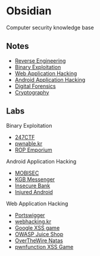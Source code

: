 # Obsidian

Computer security knowledge base

## Notes

- [Reverse Engineering](notes/rev.md)
- [Binary Exploitation](notes/pwn.md)
- [Web Application Hacking](notes/web.md)
- [Android Application Hacking](notes/android)
- [Digital Forensics](notes/forensics.md)
- [Cryptography](notes/crypto.md)

## Labs

Binary Exploitation

- [247CTF](labs/pwn/247ctf)
- [pwnable.kr](labs/pwn/pwnable.kr)
- [ROP Emporium](labs/pwn/rop-emp)

Android Application Hacking

- [MOBISEC](https://github.com/abhaynayar/mobisec)
- [KGB Messenger](labs/mobile/kgb)
- [Insecure Bank](labs/mobile/insecure_bank)
- [Injured Android](labs/mobile/injured_android)

Web Application Hacking

- [Portswigger](labs/web/portswigger)
- [webhacking.kr](labs/web/webhacking.kr)
- [Google XSS game](labs/web/xss-game)
- [OWASP Juice Shop](labs/web/juice-shop)
- [OverTheWire Natas](labs/web/natas)
- [pwnfunction XSS Game](labs/web/pwnfunction)

